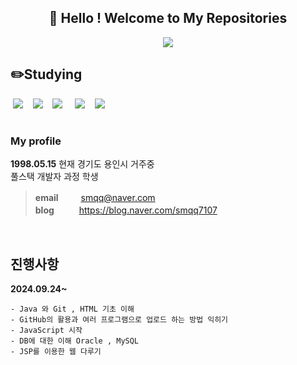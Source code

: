 <center>
  
## 🐰 Hello ! Welcome to My Repositories 

<div align= "center">
    <img src="https://capsule-render.vercel.app/api?type=wave&color=0:f1d3ce,100:f7f5d4&height=120&text=Welcome!&animation=fadeIn&fontColor=bbd0e8&fontSize=50" />
    </div>
    

</center>








## ✏️Studying  
 
&nbsp;<img src="https://img.shields.io/badge/Git-F05032?style=flat-square&logo=git&logoColor=white"/> &nbsp;&nbsp;
<img src="https://img.shields.io/badge/HTML5-E34F26?style=flat-square&logo=html5&logoColor=white"/>&nbsp;&nbsp;&nbsp;
<img src="https://img.shields.io/badge/java-007396?style=flat-square&logo=java&logoColor=white"/> &nbsp;&nbsp;&nbsp;
<img src="https://img.shields.io/badge/GitHub-181717?style=flat-square&logo=GitHub&logoColor=white"/>&nbsp;&nbsp;&nbsp;
<img src="https://img.shields.io/badge/JavaScript-F7DF1E?style=for-the-badge&logo=JavaScript&logoColor=white">



#
### My profile

**1998.05.15**  현재 경기도 용인시 거주중 \
풀스택 개발자 과정 학생

> **email** 　　  smqq@naver.com \
> **blog**&nbsp;&nbsp; 　　https://blog.naver.com/smqq7107 


   
<br>   
   



## 진행사항
<b>2024.09.24~</b>

    - Java 와 Git , HTML 기초 이해 
    - GitHub의 활용과 여러 프로그램으로 업로드 하는 방법 익히기
    - JavaScript 시작
    - DB에 대한 이해 Oracle , MySQL
    - JSP를 이용한 웹 다루기
